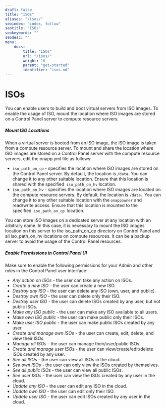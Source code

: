 ```yaml
---
draft: false
title: "ISOs"
aliases: "/isos/"
seoindex: "index, follow"
seotitle: "ISOs"
seokeywords: ""
seodesc: ""
menu:
    docs:
        title: "ISOs"
        url: "/isos/"
        weight: 10
        parent: "get-started"
        identifier: "isos.md"
---
```

# ISOs

You can enable users to build and boot virtual servers from ISO images. To enable the usage of ISO, mount the location where ISO images are stored on a Control Panel server to compute resource servers. 

##### **Mount ISO Locations**

When a virtual server is booted from an ISO image, the ISO image is taken from a compute resource server. To mount and share the location where ISO images are stored on a Control Panel server with the compute resource servers, edit the onapp.yml file as follows:  

-   `iso_path_on_cp` - specifies the location where ISO images are stored on the Control Panel server. By default, the location is `/data`. You can change it to any other suitable location. Ensure that this location is shared with the specified` iso_path_on_hv` location.
-   `iso_path_on_hv` - specifies the location where ISO images are located on the compute resource servers. By default, the location is `/data`.  You can change it to any other suitable location with the `onappowner` and read/write access. Ensure that this location is mounted to the specified` iso_path_on_cp `location.

You can store ISO images on a dedicated server at any location with an arbitrary name. In this case, it is necessary to mount the ISO images location on this server to the iso\_path\_on\_cp directory on Control Panel and all iso\_path\_on\_hv locations on compute resources. It can be a backup server to avoid the usage of the Control Panel resources.

##### Enable Permissions in Control Panel UI

Make sure to enable the following permissions for your Admin and other roles in the Control Panel user interface:

-   *Any action on ISOs* - the user can take any action on ISOs.
-   *Create a new ISO* - the user can create a new ISO.
-   *Destroy any ISO* - the user can delete any ISO (own, user, and public).
-   *Destroy own ISO* - the user can delete only their ISO.
-   *Destroy user ISO* - the user can delete ISOs created by any user, but not public ISOs.
-   *Make any ISO public* - the user can make any ISO available to all users.
-   *Make own ISO public* - the user can make public only their ISOs.
-   *Make user ISO public* - the user can make public ISOs created by any user.
-   *Create and manage own ISOs* - the user can create, edit, delete, and view their ISOs.
-   *Manage all ISOs* - the user can manage their/user/public ISOs.
-   *Create and manage user ISOs* - the user can view/create/edit/delete ISOs created by any user.
-   *See all ISOs* - the user can view all ISOs in the cloud.
-   *See own ISOs* - the user can only view the ISOs created by themselves.
-   *See all public ISOs* - the user can view all public ISOs.
-   *See user ISOs* - the user can view the ISOs created by any user in the cloud.
-   *Update any ISO* - the user can edit any ISO in the cloud.
-   *Update own ISO* - the user can edit only their ISO.
-   *Update user ISO* - the user can edit ISOs created by any user in the cloud.


